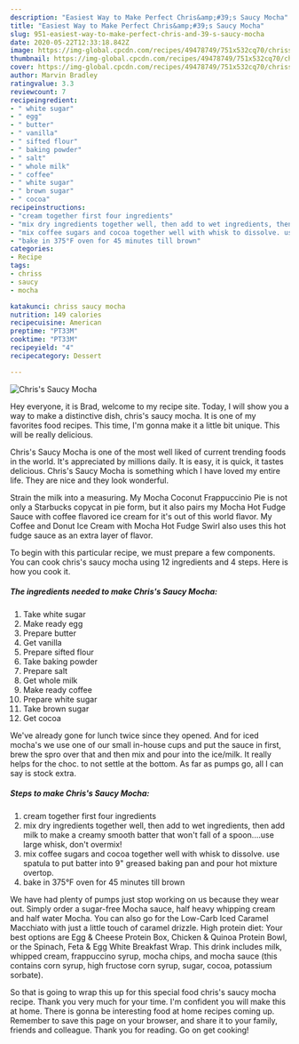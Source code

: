```yaml
---
description: "Easiest Way to Make Perfect Chris&amp;#39;s Saucy Mocha"
title: "Easiest Way to Make Perfect Chris&amp;#39;s Saucy Mocha"
slug: 951-easiest-way-to-make-perfect-chris-and-39-s-saucy-mocha
date: 2020-05-22T12:33:18.842Z
image: https://img-global.cpcdn.com/recipes/49478749/751x532cq70/chriss-saucy-mocha-recipe-main-photo.jpg
thumbnail: https://img-global.cpcdn.com/recipes/49478749/751x532cq70/chriss-saucy-mocha-recipe-main-photo.jpg
cover: https://img-global.cpcdn.com/recipes/49478749/751x532cq70/chriss-saucy-mocha-recipe-main-photo.jpg
author: Marvin Bradley
ratingvalue: 3.3
reviewcount: 7
recipeingredient:
- " white sugar"
- " egg"
- " butter"
- " vanilla"
- " sifted flour"
- " baking powder"
- " salt"
- " whole milk"
- " coffee"
- " white sugar"
- " brown sugar"
- " cocoa"
recipeinstructions:
- "cream together first four ingredients"
- "mix dry ingredients together well, then add to wet ingredients, then add milk to make a creamy smooth batter that won&#39;t fall of a spoon....use large whisk, don&#39;t overmix!"
- "mix coffee sugars and cocoa together well with whisk to dissolve. use spatula to put batter into 9&#34; greased baking pan and pour hot mixture overtop."
- "bake in 375°F oven for 45 minutes till brown"
categories:
- Recipe
tags:
- chriss
- saucy
- mocha

katakunci: chriss saucy mocha 
nutrition: 149 calories
recipecuisine: American
preptime: "PT33M"
cooktime: "PT33M"
recipeyield: "4"
recipecategory: Dessert

---
```



![Chris&#39;s Saucy Mocha](https://img-global.cpcdn.com/recipes/49478749/751x532cq70/chriss-saucy-mocha-recipe-main-photo.jpg)

Hey everyone, it is Brad, welcome to my recipe site. Today, I will show you a way to make a distinctive dish, chris&#39;s saucy mocha. It is one of my favorites food recipes. This time, I'm gonna make it a little bit unique. This will be really delicious.

Chris&#39;s Saucy Mocha is one of the most well liked of current trending foods in the world. It's appreciated by millions daily. It is easy, it is quick, it tastes delicious. Chris&#39;s Saucy Mocha is something which I have loved my entire life. They are nice and they look wonderful.

Strain the milk into a measuring. My Mocha Coconut Frappuccinio Pie is not only a Starbucks copycat in pie form, but it also pairs my Mocha Hot Fudge Sauce with coffee flavored ice cream for it&#39;s out of this world flavor. My Coffee and Donut Ice Cream with Mocha Hot Fudge Swirl also uses this hot fudge sauce as an extra layer of flavor.


To begin with this particular recipe, we must prepare a few components. You can cook chris&#39;s saucy mocha using 12 ingredients and 4 steps. Here is how you cook it.

<!--inarticleads1-->

##### The ingredients needed to make Chris&#39;s Saucy Mocha:

1. Take  white sugar
1. Make ready  egg
1. Prepare  butter
1. Get  vanilla
1. Prepare  sifted flour
1. Take  baking powder
1. Prepare  salt
1. Get  whole milk
1. Make ready  coffee
1. Prepare  white sugar
1. Take  brown sugar
1. Get  cocoa


We&#39;ve already gone for lunch twice since they opened. And for iced mocha&#39;s we use one of our small in-house cups and put the sauce in first, brew the spro over that and then mix and pour into the ice/milk. It really helps for the choc. to not settle at the bottom. As far as pumps go, all I can say is stock extra. 

<!--inarticleads2-->

##### Steps to make Chris&#39;s Saucy Mocha:

1. cream together first four ingredients
1. mix dry ingredients together well, then add to wet ingredients, then add milk to make a creamy smooth batter that won&#39;t fall of a spoon....use large whisk, don&#39;t overmix!
1. mix coffee sugars and cocoa together well with whisk to dissolve. use spatula to put batter into 9&#34; greased baking pan and pour hot mixture overtop.
1. bake in 375°F oven for 45 minutes till brown


We have had plenty of pumps just stop working on us because they wear out. Simply order a sugar-free Mocha sauce, half heavy whipping cream and half water Mocha. You can also go for the Low-Carb Iced Caramel Macchiato with just a little touch of caramel drizzle. High protein diet: Your best options are Egg &amp; Cheese Protein Box, Chicken &amp; Quinoa Protein Bowl, or the Spinach, Feta &amp; Egg White Breakfast Wrap. This drink includes milk, whipped cream, frappuccino syrup, mocha chips, and mocha sauce (this contains corn syrup, high fructose corn syrup, sugar, cocoa, potassium sorbate). 

So that is going to wrap this up for this special food chris&#39;s saucy mocha recipe. Thank you very much for your time. I'm confident you will make this at home. There is gonna be interesting food at home recipes coming up. Remember to save this page on your browser, and share it to your family, friends and colleague. Thank you for reading. Go on get cooking!
